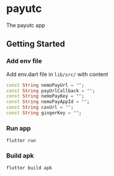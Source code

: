 # payutc

The payutc app

## Getting Started

### Add env file

Add env.dart file in `lib/src/` with content

```dart
const String nemoPayUrl = "";
const String payUrlCallback = "";
const String nemoPayKey = "";
const String nemoPayAppId = "";
const String casUrl = "";
const String gingerKey = "";
```

### Run app

```shell
flutter run
```

### Build apk

```shell
flutter build apk
```